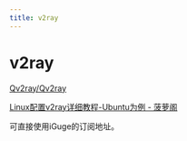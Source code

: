 ```yaml
---
title: v2ray
---
```


# v2ray

[Qv2ray/Qv2ray](https://github.com/Qv2ray/Qv2ray)

[Linux配置v2ray详细教程-Ubuntu为例 - 菠萝阁](v2ray/Linux%E9%85%8D%E7%BD%AEv2ray%E8%AF%A6%E7%BB%86%E6%95%99%E7%A8%8B-Ubuntu%E4%B8%BA%E4%BE%8B%20-%20%E8%8F%A0%E8%90%9D%E9%98%81%207906293c9f274fe4a500f49f5b3c125f.md)

可直接使用iGuge的订阅地址。